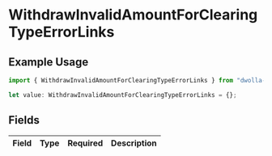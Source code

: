 # WithdrawInvalidAmountForClearingTypeErrorLinks

## Example Usage

```typescript
import { WithdrawInvalidAmountForClearingTypeErrorLinks } from "dwolla-typescript";

let value: WithdrawInvalidAmountForClearingTypeErrorLinks = {};
```

## Fields

| Field       | Type        | Required    | Description |
| ----------- | ----------- | ----------- | ----------- |